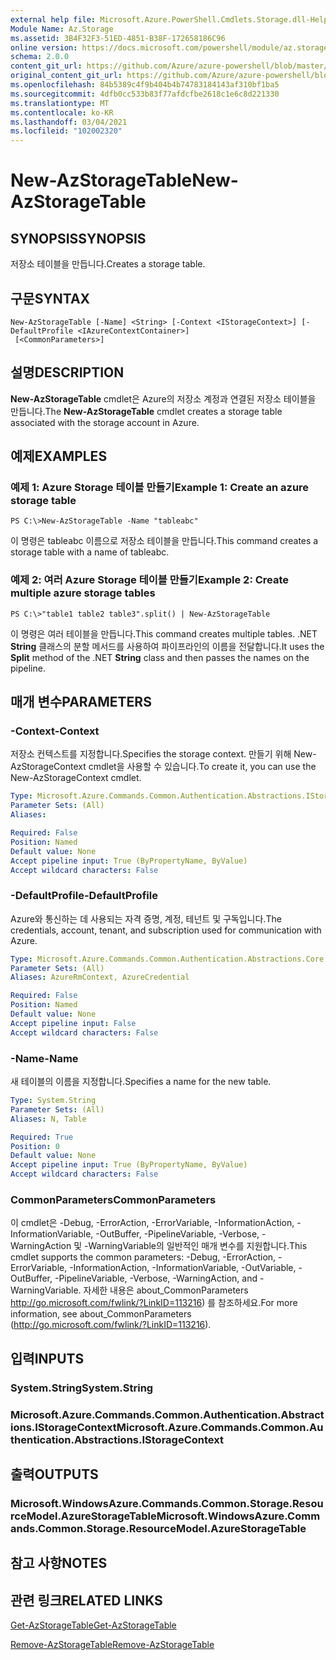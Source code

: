 ```yaml
---
external help file: Microsoft.Azure.PowerShell.Cmdlets.Storage.dll-Help.xml
Module Name: Az.Storage
ms.assetid: 3B4F32F3-51ED-4851-B38F-172658186C96
online version: https://docs.microsoft.com/powershell/module/az.storage/new-azstoragetable
schema: 2.0.0
content_git_url: https://github.com/Azure/azure-powershell/blob/master/src/Storage/Storage.Management/help/New-AzStorageTable.md
original_content_git_url: https://github.com/Azure/azure-powershell/blob/master/src/Storage/Storage.Management/help/New-AzStorageTable.md
ms.openlocfilehash: 84b5389c4f9b404b4b74783184143af310bf1ba5
ms.sourcegitcommit: 4dfb0cc533b83f77afdcfbe2618c1e6c8d221330
ms.translationtype: MT
ms.contentlocale: ko-KR
ms.lasthandoff: 03/04/2021
ms.locfileid: "102002320"
---
```

# <span data-ttu-id="593fe-101">New-AzStorageTable</span><span class="sxs-lookup"><span data-stu-id="593fe-101">New-AzStorageTable</span></span>

## <span data-ttu-id="593fe-102">SYNOPSIS</span><span class="sxs-lookup"><span data-stu-id="593fe-102">SYNOPSIS</span></span>
<span data-ttu-id="593fe-103">저장소 테이블을 만듭니다.</span><span class="sxs-lookup"><span data-stu-id="593fe-103">Creates a storage table.</span></span>

## <span data-ttu-id="593fe-104">구문</span><span class="sxs-lookup"><span data-stu-id="593fe-104">SYNTAX</span></span>

```
New-AzStorageTable [-Name] <String> [-Context <IStorageContext>] [-DefaultProfile <IAzureContextContainer>]
 [<CommonParameters>]
```

## <span data-ttu-id="593fe-105">설명</span><span class="sxs-lookup"><span data-stu-id="593fe-105">DESCRIPTION</span></span>
<span data-ttu-id="593fe-106">**New-AzStorageTable** cmdlet은 Azure의 저장소 계정과 연결된 저장소 테이블을 만듭니다.</span><span class="sxs-lookup"><span data-stu-id="593fe-106">The **New-AzStorageTable** cmdlet creates a storage table associated with the storage account in Azure.</span></span>

## <span data-ttu-id="593fe-107">예제</span><span class="sxs-lookup"><span data-stu-id="593fe-107">EXAMPLES</span></span>

### <span data-ttu-id="593fe-108">예제 1: Azure Storage 테이블 만들기</span><span class="sxs-lookup"><span data-stu-id="593fe-108">Example 1: Create an azure storage table</span></span>
```
PS C:\>New-AzStorageTable -Name "tableabc"
```

<span data-ttu-id="593fe-109">이 명령은 tableabc 이름으로 저장소 테이블을 만듭니다.</span><span class="sxs-lookup"><span data-stu-id="593fe-109">This command creates a storage table with a name of tableabc.</span></span>

### <span data-ttu-id="593fe-110">예제 2: 여러 Azure Storage 테이블 만들기</span><span class="sxs-lookup"><span data-stu-id="593fe-110">Example 2: Create multiple azure storage tables</span></span>
```
PS C:\>"table1 table2 table3".split() | New-AzStorageTable
```

<span data-ttu-id="593fe-111">이 명령은 여러 테이블을 만듭니다.</span><span class="sxs-lookup"><span data-stu-id="593fe-111">This command creates multiple tables.</span></span>
<span data-ttu-id="593fe-112">.NET **String** 클래스의 분할  메서드를 사용하여 파이프라인의 이름을 전달합니다.</span><span class="sxs-lookup"><span data-stu-id="593fe-112">It uses the **Split** method of the .NET **String** class and then passes the names on the pipeline.</span></span>

## <span data-ttu-id="593fe-113">매개 변수</span><span class="sxs-lookup"><span data-stu-id="593fe-113">PARAMETERS</span></span>

### <span data-ttu-id="593fe-114">-Context</span><span class="sxs-lookup"><span data-stu-id="593fe-114">-Context</span></span>
<span data-ttu-id="593fe-115">저장소 컨텍스트를 지정합니다.</span><span class="sxs-lookup"><span data-stu-id="593fe-115">Specifies the storage context.</span></span>
<span data-ttu-id="593fe-116">만들기 위해 New-AzStorageContext cmdlet을 사용할 수 있습니다.</span><span class="sxs-lookup"><span data-stu-id="593fe-116">To create it, you can use the New-AzStorageContext cmdlet.</span></span>

```yaml
Type: Microsoft.Azure.Commands.Common.Authentication.Abstractions.IStorageContext
Parameter Sets: (All)
Aliases:

Required: False
Position: Named
Default value: None
Accept pipeline input: True (ByPropertyName, ByValue)
Accept wildcard characters: False
```

### <span data-ttu-id="593fe-117">-DefaultProfile</span><span class="sxs-lookup"><span data-stu-id="593fe-117">-DefaultProfile</span></span>
<span data-ttu-id="593fe-118">Azure와 통신하는 데 사용되는 자격 증명, 계정, 테넌트 및 구독입니다.</span><span class="sxs-lookup"><span data-stu-id="593fe-118">The credentials, account, tenant, and subscription used for communication with Azure.</span></span>

```yaml
Type: Microsoft.Azure.Commands.Common.Authentication.Abstractions.Core.IAzureContextContainer
Parameter Sets: (All)
Aliases: AzureRmContext, AzureCredential

Required: False
Position: Named
Default value: None
Accept pipeline input: False
Accept wildcard characters: False
```

### <span data-ttu-id="593fe-119">-Name</span><span class="sxs-lookup"><span data-stu-id="593fe-119">-Name</span></span>
<span data-ttu-id="593fe-120">새 테이블의 이름을 지정합니다.</span><span class="sxs-lookup"><span data-stu-id="593fe-120">Specifies a name for the new table.</span></span>

```yaml
Type: System.String
Parameter Sets: (All)
Aliases: N, Table

Required: True
Position: 0
Default value: None
Accept pipeline input: True (ByPropertyName, ByValue)
Accept wildcard characters: False
```

### <span data-ttu-id="593fe-121">CommonParameters</span><span class="sxs-lookup"><span data-stu-id="593fe-121">CommonParameters</span></span>
<span data-ttu-id="593fe-122">이 cmdlet은 -Debug, -ErrorAction, -ErrorVariable, -InformationAction, -InformationVariable, -OutBuffer, -PipelineVariable, -Verbose, -WarningAction 및 -WarningVariable의 일반적인 매개 변수를 지원합니다.</span><span class="sxs-lookup"><span data-stu-id="593fe-122">This cmdlet supports the common parameters: -Debug, -ErrorAction, -ErrorVariable, -InformationAction, -InformationVariable, -OutVariable, -OutBuffer, -PipelineVariable, -Verbose, -WarningAction, and -WarningVariable.</span></span> <span data-ttu-id="593fe-123">자세한 내용은 about_CommonParameters http://go.microsoft.com/fwlink/?LinkID=113216) 를 참조하세요.</span><span class="sxs-lookup"><span data-stu-id="593fe-123">For more information, see about_CommonParameters (http://go.microsoft.com/fwlink/?LinkID=113216).</span></span>

## <span data-ttu-id="593fe-124">입력</span><span class="sxs-lookup"><span data-stu-id="593fe-124">INPUTS</span></span>

### <span data-ttu-id="593fe-125">System.String</span><span class="sxs-lookup"><span data-stu-id="593fe-125">System.String</span></span>

### <span data-ttu-id="593fe-126">Microsoft.Azure.Commands.Common.Authentication.Abstractions.IStorageContext</span><span class="sxs-lookup"><span data-stu-id="593fe-126">Microsoft.Azure.Commands.Common.Authentication.Abstractions.IStorageContext</span></span>

## <span data-ttu-id="593fe-127">출력</span><span class="sxs-lookup"><span data-stu-id="593fe-127">OUTPUTS</span></span>

### <span data-ttu-id="593fe-128">Microsoft.WindowsAzure.Commands.Common.Storage.ResourceModel.AzureStorageTable</span><span class="sxs-lookup"><span data-stu-id="593fe-128">Microsoft.WindowsAzure.Commands.Common.Storage.ResourceModel.AzureStorageTable</span></span>

## <span data-ttu-id="593fe-129">참고 사항</span><span class="sxs-lookup"><span data-stu-id="593fe-129">NOTES</span></span>

## <span data-ttu-id="593fe-130">관련 링크</span><span class="sxs-lookup"><span data-stu-id="593fe-130">RELATED LINKS</span></span>

[<span data-ttu-id="593fe-131">Get-AzStorageTable</span><span class="sxs-lookup"><span data-stu-id="593fe-131">Get-AzStorageTable</span></span>](./Get-AzStorageTable.md)

[<span data-ttu-id="593fe-132">Remove-AzStorageTable</span><span class="sxs-lookup"><span data-stu-id="593fe-132">Remove-AzStorageTable</span></span>](./Remove-AzStorageTable.md)



